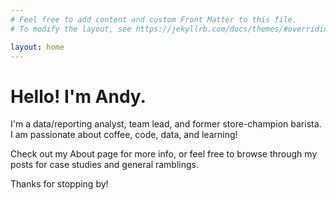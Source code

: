 ```yaml
---
# Feel free to add content and custom Front Matter to this file.
# To modify the layout, see https://jekyllrb.com/docs/themes/#overriding-theme-defaults

layout: home
---
```


# Hello! I'm Andy.

I'm a data/reporting analyst, team lead, and former store-champion barista. I am passionate about coffee, code, data, and learning!

Check out my About page for more info, or feel free to browse through my posts for case studies and general ramblings.

Thanks for stopping by!
